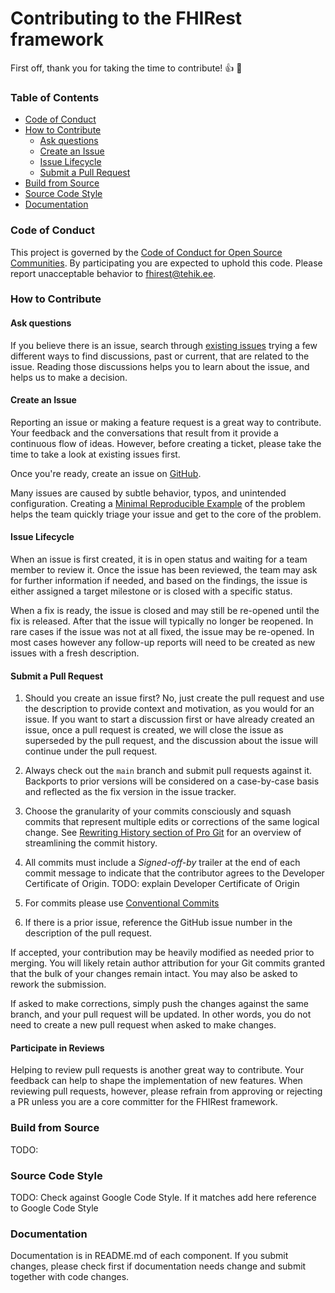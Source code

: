 # Contributing  to the FHIRest framework
First off, thank you for taking the time to contribute! :+1: :tada:

### Table of Contents

* [Code of Conduct](#code-of-conduct)
* [How to Contribute](#how-to-contribute)
  * [Ask questions](#ask-questions)
  * [Create an Issue](#create-an-issue)
  * [Issue Lifecycle](#issue-lifecycle)
  * [Submit a Pull Request](#submit-a-pull-request)
* [Build from Source](#build-from-source)
* [Source Code Style](#source-code-style)
* [Documentation](#documentation)

### Code of Conduct

This project is governed by the [Code of Conduct for Open Source Communities](https://www.contributor-covenant.org/).
By participating you are expected to uphold this code.
Please report unacceptable behavior to fhirest@tehik.ee.

### How to Contribute

#### Ask questions

If you believe there is an issue, search through
[existing issues](https://github.com/fhirest/fhirest/issues) trying a
few different ways to find discussions, past or current, that are related to the issue.
Reading those discussions helps you to learn about the issue, and helps us to make a
decision.


#### Create an Issue

Reporting an issue or making a feature request is a great way to contribute. Your feedback
and the conversations that result from it provide a continuous flow of ideas. However,
before creating a ticket, please take the time to take a look at existing issues first.

Once you're ready, create an issue on [GitHub](https://github.com/fhirest/fhirest/issues).

Many issues are caused by subtle behavior, typos, and unintended configuration.
Creating a [Minimal Reproducible Example](https://stackoverflow.com/help/minimal-reproducible-example)
 of the problem helps the team quickly triage your issue and get to the core of the problem.

#### Issue Lifecycle

When an issue is first created, it is in open status and waiting for a team member to review it.
Once the issue has been reviewed, the team may ask for further
information if needed, and based on the findings, the issue is either assigned a target
milestone or is closed with a specific status.

When a fix is ready, the issue is closed and may still be re-opened until the fix is
released. After that the issue will typically no longer be reopened. In rare cases if the
issue was not at all fixed, the issue may be re-opened. In most cases however any
follow-up reports will need to be created as new issues with a fresh description.

#### Submit a Pull Request

1. Should you create an issue first? No, just create the pull request and use the
description to provide context and motivation, as you would for an issue. If you want
to start a discussion first or have already created an issue, once a pull request is
created, we will close the issue as superseded by the pull request, and the discussion
about the issue will continue under the pull request.

1. Always check out the `main` branch and submit pull requests against it.
Backports to prior versions will be considered on a case-by-case basis and reflected as
the fix version in the issue tracker.

1. Choose the granularity of your commits consciously and squash commits that represent
multiple edits or corrections of the same logical change. See
[Rewriting History section of Pro Git](https://git-scm.com/book/en/Git-Tools-Rewriting-History)
for an overview of streamlining the commit history.

1. All commits must include a _Signed-off-by_ trailer at the end of each commit message
to indicate that the contributor agrees to the Developer Certificate of Origin.
TODO: explain Developer Certificate of Origin

1. For commits please use [Conventional Commits](https://www.conventionalcommits.org/)

1. If there is a prior issue, reference the GitHub issue number in the description of the
pull request.

If accepted, your contribution may be heavily modified as needed prior to merging.
You will likely retain author attribution for your Git commits granted that the bulk of
your changes remain intact. You may also be asked to rework the submission.

If asked to make corrections, simply push the changes against the same branch, and your
pull request will be updated. In other words, you do not need to create a new pull request
when asked to make changes.

#### Participate in Reviews

Helping to review pull requests is another great way to contribute. Your feedback
can help to shape the implementation of new features. When reviewing pull requests,
however, please refrain from approving or rejecting a PR unless you are a core
committer for the FHIRest framework.

### Build from Source

TODO:

### Source Code Style

TODO: Check against Google Code Style. If it matches add here reference to Google Code Style

### Documentation

Documentation is in README.md of each component. If you submit changes, please check first if documentation needs change and submit together with code changes.
